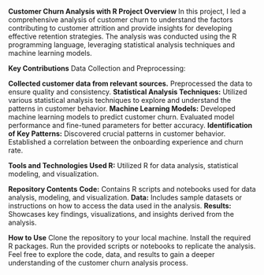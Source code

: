 **Customer Churn Analysis with R
Project Overview**
In this project, I led a comprehensive analysis of customer churn to understand the factors contributing to customer attrition and provide insights for developing effective retention strategies. The analysis was conducted using the R programming language, leveraging statistical analysis techniques and machine learning models.

**Key Contributions**
Data Collection and Preprocessing:

**Collected customer data from relevant sources.**
Preprocessed the data to ensure quality and consistency.
**Statistical Analysis Techniques:**
Utilized various statistical analysis techniques to explore and understand the patterns in customer behavior.
**Machine Learning Models:**
Developed machine learning models to predict customer churn.
Evaluated model performance and fine-tuned parameters for better accuracy.
**Identification of Key Patterns:**
Discovered crucial patterns in customer behavior.
Established a correlation between the onboarding experience and churn rate.

**Tools and Technologies Used
R:**
Utilized R for data analysis, statistical modeling, and visualization.

**Repository Contents**
**Code:**
Contains R scripts and notebooks used for data analysis, modeling, and visualization.
**Data:**
Includes sample datasets or instructions on how to access the data used in the analysis.
**Results:**
Showcases key findings, visualizations, and insights derived from the analysis.

**How to Use**
Clone the repository to your local machine.
Install the required R packages.
Run the provided scripts or notebooks to replicate the analysis.
Feel free to explore the code, data, and results to gain a deeper understanding of the customer churn analysis process.
